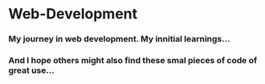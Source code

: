 # Web-Development
### My journey in web development. My innitial learnings...
### And I hope others might also find these smal pieces of code of great use... 
